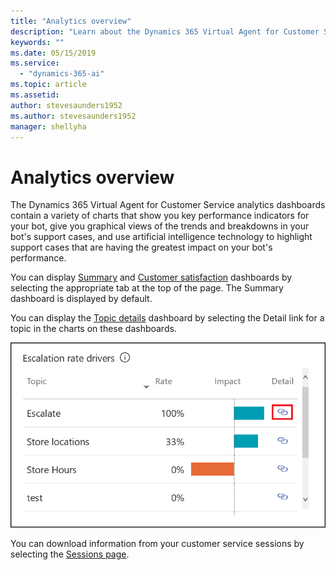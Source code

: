 ```yaml
---
title: "Analytics overview"
description: "Learn about the Dynamics 365 Virtual Agent for Customer Service dashboards."
keywords: ""
ms.date: 05/15/2019
ms.service:
  - "dynamics-365-ai"
ms.topic: article
ms.assetid: 
author: stevesaunders1952
ms.author: stevesaunders1952
manager: shellyha
---
```


# Analytics overview

The Dynamics 365 Virtual Agent for Customer Service analytics dashboards contain a variety of charts that show you key performance indicators for your bot, give you graphical views of the trends and breakdowns in your bot's support cases, and use artificial intelligence technology to highlight support cases that are having the greatest impact on your bot's performance.

You can display [Summary](analytics-summary.md) and [Customer satisfaction](analytics-CSAT.md) dashboards by selecting the appropriate tab at the top of the page. The Summary dashboard is displayed by default.

You can display the [Topic details](analytics-topic-details.md) dashboard by selecting the Detail link for a topic in the charts on these dashboards.

![Topic details link](media/topic-details-link.png)

You can download information from your customer service sessions by selecting the [Sessions page](analytics-sessions.md).
